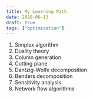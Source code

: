 ```yaml
---
title: My Learning Path
date: 2020-06-13
draft: true
tags: ["optimization"]
---
```


1. Simplex algorithm
2. Duality theory
3. Column generation
4. Cutting plane
5. Dantzig-Wolfe decomposition
6. Benders decomposition
7. Sensitivity analysis
8. Network flow algorithms
